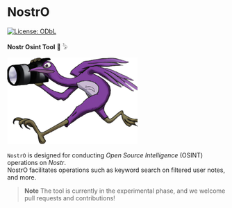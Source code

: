 # NostrO
[![License: ODbL](https://img.shields.io/badge/License-PDDL-brightgreen.svg)](https://opendatacommons.org/licenses/pddl/)  

**Nostr Osint Tool** 🔎 𓅦  
  

<img src="images/logo.png" alt="Nostr Logo" width="300" height="200">  

`NostrO` is designed for conducting *Open Source Intelligence* (OSINT) operations on *Nostr*.  
NostrO facilitates operations such as keyword search on filtered user notes, and more.  

> **Note**
> The tool is currently in the experimental phase, and we welcome pull requests and contributions!

